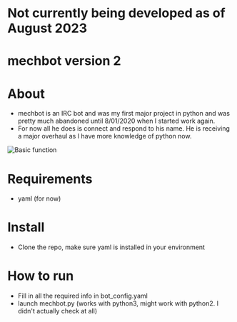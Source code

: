# Not currently being developed as of August 2023

# mechbot version 2

# About
 - mechbot is an IRC bot and was my first major project in python and was pretty much abandoned until 8/01/2020 when I started work again.
 - For now all he does is connect and respond to his name. He is receiving a major overhaul as I have more knowledge of python now.

 ![Basic function](https://i.imgur.com/XVpuDGH.png)

# Requirements
 - yaml (for now)

# Install
 - Clone the repo, make sure yaml is installed in your environment

# How to run
 - Fill in all the required info in bot_config.yaml
 - launch mechbot.py (works with python3, might work with python2. I didn't actually check at all)

